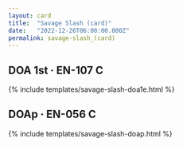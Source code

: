 ```yaml
---
layout: card
title:  "Savage Slash (card)"
date:   "2022-12-26T06:00:00.000Z"
permalink: savage-slash_(card)
---
```


## DOA 1st &middot; EN-107 C

{% include templates/savage-slash-doa1e.html %}


## DOAp &middot; EN-056 C

{% include templates/savage-slash-doap.html %}
